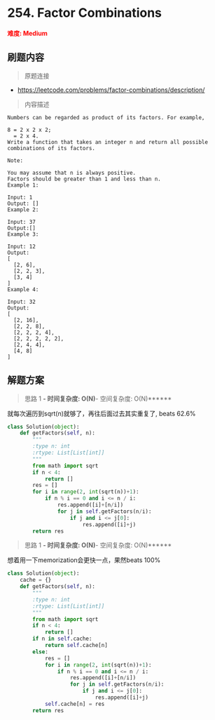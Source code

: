 # 254. Factor Combinations

**<font color=red>难度: Medium</font>**

## 刷题内容

> 原题连接

* https://leetcode.com/problems/factor-combinations/description/

> 内容描述

```
Numbers can be regarded as product of its factors. For example,

8 = 2 x 2 x 2;
  = 2 x 4.
Write a function that takes an integer n and return all possible combinations of its factors.

Note:

You may assume that n is always positive.
Factors should be greater than 1 and less than n.
Example 1:

Input: 1
Output: []
Example 2:

Input: 37
Output:[]
Example 3:

Input: 12
Output:
[
  [2, 6],
  [2, 2, 3],
  [3, 4]
]
Example 4:

Input: 32
Output:
[
  [2, 16],
  [2, 2, 8],
  [2, 2, 2, 4],
  [2, 2, 2, 2, 2],
  [2, 4, 4],
  [4, 8]
]
```

## 解题方案

> 思路 1
******- 时间复杂度: O(N)******- 空间复杂度: O(N)******



就每次遍历到sqrt(n)就够了，再往后面过去其实重复了, beats 62.6%

```python
class Solution(object):
    def getFactors(self, n):
        """
        :type n: int
        :rtype: List[List[int]]
        """
        from math import sqrt
        if n < 4:
            return []
        res = []
        for i in range(2, int(sqrt(n))+1):
            if n % i == 0 and i <= n / i:
                res.append([i]+[n/i])
                for j in self.getFactors(n/i):
                    if j and i <= j[0]:
                        res.append([i]+j)
        return res
```

> 思路 1
******- 时间复杂度: O(N)******- 空间复杂度: O(N)******


想着用一下memorization会更快一点，果然beats 100%

```python
class Solution(object):
    cache = {}
    def getFactors(self, n):
        """
        :type n: int
        :rtype: List[List[int]]
        """
        from math import sqrt
        if n < 4:
            return []
        if n in self.cache:
            return self.cache[n]
        else:
            res = []
            for i in range(2, int(sqrt(n))+1):
                if n % i == 0 and i <= n / i:
                    res.append([i]+[n/i])
                    for j in self.getFactors(n/i):
                        if j and i <= j[0]:
                            res.append([i]+j)
            self.cache[n] = res
        return res
```
